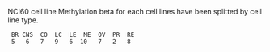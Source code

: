 NCI60 cell line Methylation beta for each cell lines have been splitted by cell line type. 

```
 BR CNS  CO  LC  LE  ME  OV  PR  RE
 5   6   7   9   6  10   7   2   8
```
  
